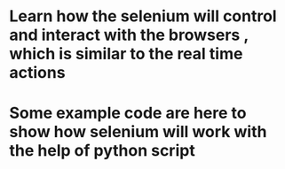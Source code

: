# Learn how the selenium will control and interact with the browsers , which is similar to the real time actions 
# Some example code are here to show how selenium will work with the help of python script 
